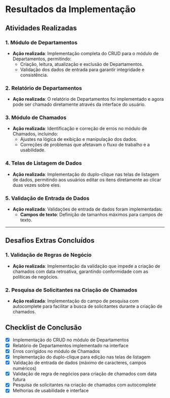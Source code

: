 
# Resultados da Implementação

## Atividades Realizadas

### 1. Módulo de Departamentos
- **Ação realizada**: Implementação completa do CRUD para o módulo de Departamentos, permitindo:
  - Criação, leitura, atualização e exclusão de Departamentos.
  - Validação dos dados de entrada para garantir integridade e consistência.

### 2. Relatório de Departamentos
- **Ação realizada**: O relatório de Departamentos foi implementado e agora pode ser chamado diretamente através da interface do usuário.

### 3. Módulo de Chamados
- **Ação realizada**: Identificação e correção de erros no módulo de Chamados, incluindo:
  - Ajustes na lógica de exibição e manipulação dos dados.
  - Correções de problemas que afetavam o fluxo de trabalho e a usabilidade.

### 4. Telas de Listagem de Dados
- **Ação realizada**: Implementação do duplo-clique nas telas de listagem de dados, permitindo aos usuários editar os itens diretamente ao clicar duas vezes sobre eles.

### 5. Validação de Entrada de Dados
- **Ação realizada**: Validações de entrada de dados foram implementadas:
  - **Campos de texto**: Definição de tamanhos máximos para campos de texto.
---

## Desafios Extras Concluídos

### 1. Validação de Regras de Negócio
- **Ação realizada**: Implementação da validação que impede a criação de chamados com data retroativa, garantindo conformidade com as políticas de negócios.

### 2. Pesquisa de Solicitantes na Criação de Chamados
- **Ação realizada**: Implementação do campo de pesquisa com autocomplete para facilitar a busca de solicitantes durante a criação de chamados.

## Checklist de Conclusão

- [x] Implementação do CRUD no módulo de Departamentos
- [x] Relatório de Departamentos implementado na interface
- [x] Erros corrigidos no módulo de Chamados
- [x] Implementação do duplo-clique para edição nas telas de listagem
- [x] Validação de entrada de dados (máximo de caracteres, campos numéricos)
- [x] Validação de regra de negócios para criação de chamados com data futura
- [x] Pesquisa de solicitantes na criação de chamados com autocomplete
- [x] Melhorias de usabilidade e interface
